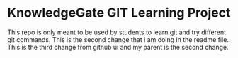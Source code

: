 # KnowledgeGate GIT Learning Project

This repo is only meant to be used by students to learn git and try different git commands.
This is the second change that i am doing in the readme file.
This is the third change from github ui and my parent is the second change.
